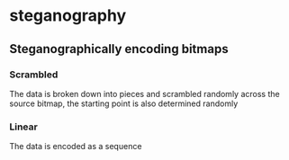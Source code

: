 # steganography

## Steganographically encoding bitmaps 

### Scrambled

The data is broken down into pieces and scrambled randomly across the source bitmap, 
the starting point is also determined randomly

### Linear 

The data is encoded as a sequence
